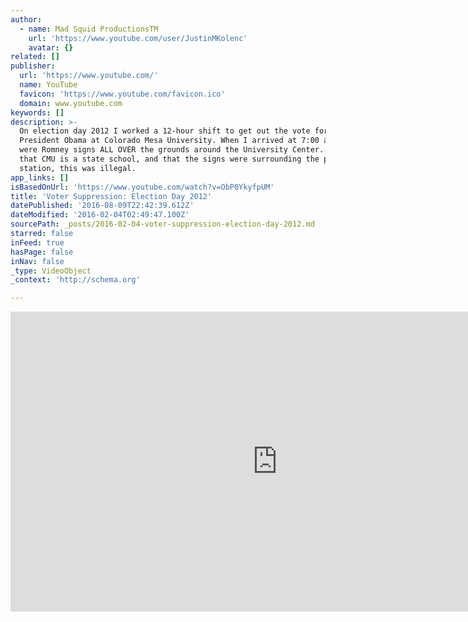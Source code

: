 ```yaml
---
author:
  - name: Mad Squid ProductionsTM
    url: 'https://www.youtube.com/user/JustinMKolenc'
    avatar: {}
related: []
publisher:
  url: 'https://www.youtube.com/'
  name: YouTube
  favicon: 'https://www.youtube.com/favicon.ico'
  domain: www.youtube.com
keywords: []
description: >-
  On election day 2012 I worked a 12-hour shift to get out the vote for
  President Obama at Colorado Mesa University. When I arrived at 7:00 a.m. there
  were Romney signs ALL OVER the grounds around the University Center. Being
  that CMU is a state school, and that the signs were surrounding the polling
  station, this was illegal.
app_links: []
isBasedOnUrl: 'https://www.youtube.com/watch?v=ObP0YkyfpUM'
title: 'Voter Suppression: Election Day 2012'
datePublished: '2016-08-09T22:42:39.612Z'
dateModified: '2016-02-04T02:49:47.100Z'
sourcePath: _posts/2016-02-04-voter-suppression-election-day-2012.md
starred: false
inFeed: true
hasPage: false
inNav: false
_type: VideoObject
_context: 'http://schema.org'

---
```

<iframe src="https://cdn.embedly.com/widgets/media.html?src=https%3A%2F%2Fwww.youtube.com%2Fembed%2FObP0YkyfpUM%3Ffeature%3Doembed&amp;url=https%3A%2F%2Fwww.youtube.com%2Fwatch%3Fv%3DObP0YkyfpUM&amp;image=https%3A%2F%2Fi.ytimg.com%2Fvi%2FObP0YkyfpUM%2Fhqdefault.jpg&amp;key=b7d04c9b404c499eba89ee7072e1c4f7&amp;type=text%2Fhtml&amp;schema=youtube" width="854" height="480" scrolling="no" frameborder="0" allowfullscreen="allowfullscreen" style=""></iframe>